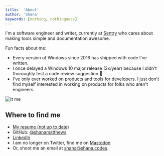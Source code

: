 ```yaml
---
title:  'About'
author: 'Shana'
keywords: [nothing, nothingness]
---
```


I'm a software engineer and writer, currently at [Sentry](https://sentry.io/) who cares about making tools simple and documentation awesome.

<!-- I like to think of myself as half developer, half librarian -->

Fun facts about me:

- Every version of Windows since 2016 has shipped with code I’ve written.
- I once delayed a Windows 10 major release (2x/year) because I didn't thoroughly test a code review suggestion 🤗
- I've only ever worked on products and tools for developers. I just don't find myself interested in working on products for folks who aren't engineers.

![*It me*](../images/headshot.jpeg)

## Where to find me

- [My resume (not up to date)](./resume.pdf)
- GitHub: [\@shanamatthews](https://github.com/shanamatthews)
- [LinkedIn](https://www.linkedin.com/in/shana-matthews/)
- I am no longer on Twitter, find me on <a rel="me" href="https://hachyderm.io/@shanacodes">Mastodon</a>
- Or, shoot me an email at [shana@shana.codes](mailto:shana@shana.codes).
